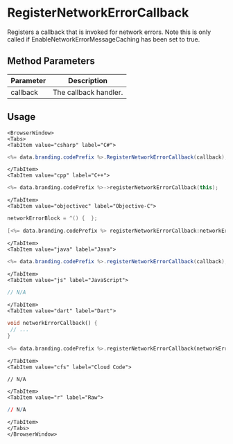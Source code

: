 # RegisterNetworkErrorCallback

Registers a callback that is invoked for network errors. Note this is only called if EnableNetworkErrorMessageCaching has been set to true.

## Method Parameters

| Parameter | Description           |
| --------- | --------------------- |
| callback  | The callback handler. |

## Usage

```mdx-code-block
<BrowserWindow>
<Tabs>
<TabItem value="csharp" label="C#">
```

```csharp
<%= data.branding.codePrefix %>.RegisterNetworkErrorCallback(callback);
```

```mdx-code-block
</TabItem>
<TabItem value="cpp" label="C++">
```

```cpp
<%= data.branding.codePrefix %>->registerNetworkErrorCallback(this);
```

```mdx-code-block
</TabItem>
<TabItem value="objectivec" label="Objective-C">
```

```objectivec
networkErrorBlock = ^() {  };

[<%= data.branding.codePrefix %> registerNetworkErrorCallback:networkErrorBlock];
```

```mdx-code-block
</TabItem>
<TabItem value="java" label="Java">
```

```java
<%= data.branding.codePrefix %>.registerNetworkErrorCallback(callback);
```

```mdx-code-block
</TabItem>
<TabItem value="js" label="JavaScript">
```

```javascript
// N/A
```

```mdx-code-block
</TabItem>
<TabItem value="dart" label="Dart">
```

```dart
void networkErrorCallback() {
 // ...
}
​
<%= data.branding.codePrefix %>.registerNetworkErrorCallback(networkErrorCallback);
```

```mdx-code-block
</TabItem>
<TabItem value="cfs" label="Cloud Code">
```

```cfscript
// N/A
```

```mdx-code-block
</TabItem>
<TabItem value="r" label="Raw">
```

```r
// N/A
```

```mdx-code-block
</TabItem>
</Tabs>
</BrowserWindow>
```
